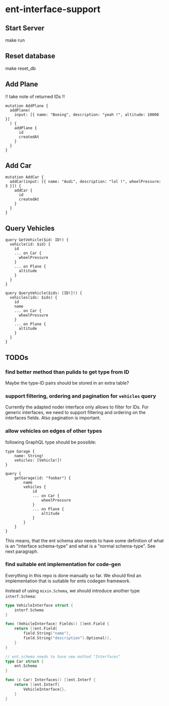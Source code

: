 # ent-interface-support

## Start Server

make run

## Reset database

make reset_db

## Add Plane

!! take note of returned IDs !!

```
mutation AddPlane {
  addPlane(
    input: [{ name: "Boeing", description: "yeah !", altitude: 10000 }]
  ) {
    addPlane {
      id
      createdAt
    }
  }
}
```

## Add Car

```
mutation AddCar {
  addCar(input: [{ name: "Audi", description: "lol !", wheelPressure: 3 }]) {
    addCar {
      id
      createdAt
    }
  }
}
```

## Query Vehicles

```
query GetVehicle($id: ID!) {
  vehicle(id: $id) {
    id
    ... on Car {
      wheelPressure
    }
    ... on Plane {
      altitude
    }
  }
}

query QueryVehicle($ids: [ID!]!) {
  vehicles(ids: $ids) {
    id
    name
    ... on Car {
      wheelPressure
    }
    ... on Plane {
      altitude
    }
  }
}
```

## TODOs

### find better method than pulids to get type from ID

Maybe the type-ID pairs should be stored in an extra table?

### support filtering, ordering and pagination for `vehicles` query

Currently the adapted noder interface only allows to filter for IDs. For generic interfaces, we need to support filtering and ordering on the interfaces fields. Also pagination is important.

### allow vehicles on edges of other types

following GraphQL type should be possible:

```
type Garage {
    name: String!
    vehicles: [Vehicle!]!
}

query {
    getGarage(id: "foobar") {
        name
        vehicles {
            id
            ... on Car {
                wheelPressure
            }
            ... on Plane {
                altitude
            }
        }
    }
}
```

This means, that the ent schema also needs to have some definition of what is an "interface schema-type" and what is a "normal schema-type". See next paragraph.

### find suitable ent implementation for code-gen

Everything in this repo is done manually so far. We should find an implementation that is suitable for ents codegen framework.

Instead of using `mixin.Schema`, we should introduce another type `interf.Schema`:

```go
type VehicleInterface struct {
	interf.Schema
}

func (VehicleInterface) Fields() []ent.Field {
	return []ent.Field{
		field.String("name"),
		field.String("description").Optional(),
	}
}

// ent.schema needs to have new mathod "Interfaces"
type Car struct {
	ent.Schema
}

func (c Car) Interfaces() []ent.Interf {
	return []ent.Interf{
		VehicleInterface{},
	}
}
```
